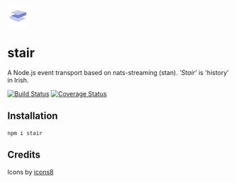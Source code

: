 ![icon]

stair
=====

A Node.js event transport based on nats-streaming (stan). *'Stair'* is 
'history' in Irish.

[![Build Status](https://travis-ci.org/yentsun/stair.svg?branch=master)](https://travis-ci.org/yentsun/stair)
[![Coverage Status](https://coveralls.io/repos/github/yentsun/stair/badge.svg?branch=master)](https://coveralls.io/github/yentsun/stair?branch=master)


Installation
------------

```
npm i stair
```

Credits
-------

Icons by [icons8](https://icons8.com)

[icon]: icons8-blanket-48.png